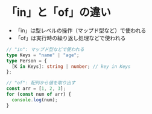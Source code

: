 # 「in」と「of」の違い

- 「in」は型レベルの操作（マップド型など）で使われる
- 「of」は実行時の繰り返し処理などで使われる

```ts
// "in": マップド型などで使われる
type Keys = "name" | "age";
type Person = {
  [K in Keys]: string | number; // key in Keys
};

// "of": 配列から値を取り出す
const arr = [1, 2, 3];
for (const num of arr) {
  console.log(num);
}
```
